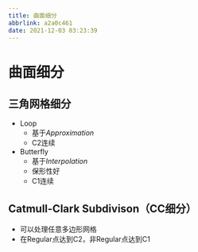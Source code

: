 ```yaml
---
title: 曲面细分
abbrlink: a2a0c461
date: 2021-12-03 03:23:39
---
```

# 曲面细分
## 三角网格细分
- Loop
  - 基于*Approximation*
  - C2连续
- Butterfly
  - 基于*Interpolation*
  - 保形性好
  - C1连续

## Catmull-Clark Subdivison（CC细分）
- 可以处理任意多边形网格
- 在Regular点达到C2，非Regular点达到C1